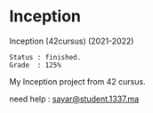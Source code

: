 # Inception

Inception (42cursus) (2021-2022)

	Status : finished.
	Grade  : 125%

My Inception project from 42 cursus.

need help : sayar@student.1337.ma
